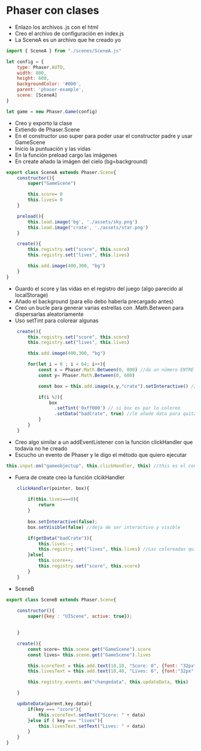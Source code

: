 # Phaser con clases

- Enlazo los archivos .js con el html
- Creo el archivo de configuración en index.js
- La SceneA es un archivo que he creado yo 

~~~js
import { SceneA } from "./scenes/SceneA.js"

let config = {
    type: Phaser.AUTO,
    width: 800,
    height: 600,
    backgroundColor: '#000',
    parent: 'phaser-example',
    scene: [SceneA]
}

let game = new Phaser.Game(config)
~~~

- Creo y exporto la clase
- Extiendo de Phaser.Scene
- En el constructor uso super para poder usar el constructor padre y usar GameScene
- Inicio la puntuación y las vidas
- En la función preload cargo las imágenes
- En create añado la imágen del cielo (bg=background)


~~~js
export class SceneA extends Phaser.Scene{
    constructor(){
        super("GameScene")

        this.score= 0
        this.lives= 0
    }

    preload(){
        this.load.image('bg', './assets/sky.png')
        this.load.image('crate', './assets/star.png')
    }

    create(){
        this.registry.set("score", this.score)
        this.registry.set("lives", this.lives)

        this.add.image(400,300, "bg")
    }
}
~~~

- Guardo el score y las vidas en el registro del juego (algo parecido al localStorage)
- Añado el background (para ello debo haberla precargado antes)
- Creo un bucle para generar varias estrellas con .Math.Between para dispersarlas aleatoriamente
- Uso setTint para colorear algunas


~~~js
    create(){
        this.registry.set("score", this.score)
        this.registry.set("lives", this.lives)

        this.add.image(400,300, "bg")

        for(let i = 0 ; i < 64; i++){
            const x = Phaser.Math.Between(0, 800) //da un número ENTRE 0 y 800
            const y= Phaser.Math.Between(0, 600)

            const box = this.add.image(x,y,"crate").setInteractive() //permite que se pueda interactuar con el objeto

            if(i %2){
                box
                  .setTint('0xff000') // si box es par lo coloreo
                  .setData("badCrate", true) //le añado data para quitar vidas
            }
        }
    }
~~~

- Creo algo similar a un addEventListener con la función clickHandler que todavía no he creado
- Escucho un evento de Phaser y le digo el método que quiero ejecutar

~~~js
this.input.on("gameobjectup", this.clickHandler, this) //this es el contexto de la escena
~~~

- Fuera de create creo la función clcikHandler

~~~js
    clickHandler(pointer, box){
        
        if(this.lives===0){
            return
        }
        
        box.setInteractive(false);
        box.setVisible(false) //deja de ser interactivo y visible

        if(getData("badCrate")){
            this.lives--;
            this.registry.set("lives", this.lives) //Las coloreadas quitan vida
        }else{
            this.score++;
            this.registry.set("score", this.score)
        }
    }
~~~

- SceneB

~~~js
export class SceneB extends Phaser.Scene{
    
    constructor(){
        super({key : "UIScene", active: true});

       
    }

    create(){
        const score= this.scene.get("GameScene").score
        const lives= this.scene.get("GameScene").lives

        this.scoreText = this.add.text(10,10, "Score: 0", {font: "32px", fill: "#000"}) //los primeros parámetros son las coordenadas
        this.livesText = this.add.text(10,40, "Lives: 6", {font:"32px", fill: "#000"})

        this.registry.events.on("changedata", this.updateData, this)

    }

    updateData(parent,key,data){
        if(key === "score"){
            this.scoreText.setText("Score: " + data)
        }else if ( key === "lives"){
            this.livesText.setText("Lives: " + data)
        }
    }
}
~~~